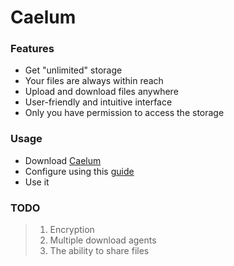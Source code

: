 # Caelum

### Features

- Get "unlimited" storage
- Your files are always within reach
- Upload and download files anywhere
- User-friendly and intuitive interface
- Only you have permission to access the storage

### Usage
- Download [Caelum](https://github.com/Vombit/caelum/releases/latest)
- Configure using this [guide](https://github.com/Vombit/caelum/blob/main/MD/guide.md)
- Use it


### TODO

> 1) Encryption
> 2) Multiple download agents
> 3) The ability to share files
